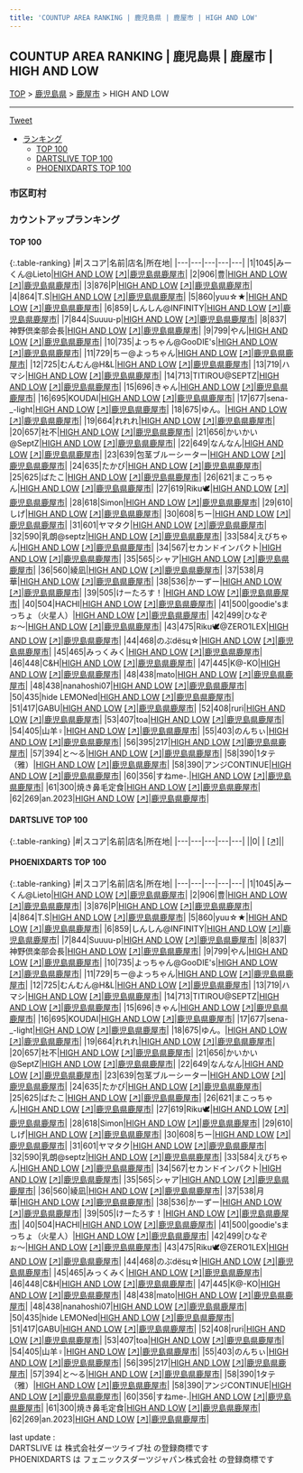 ```yaml
---
title: 'COUNTUP AREA RANKING | 鹿児島県 | 鹿屋市 | HIGH AND LOW'
---
```

## COUNTUP AREA RANKING | 鹿児島県 | 鹿屋市 | HIGH AND LOW

[TOP](/darts/rank/) > [鹿児島県](/darts/rank/鹿児島県/) > [鹿屋市](/darts/rank/鹿児島県/鹿屋市/) > HIGH AND LOW

___

<a href="https://twitter.com/share?ref_src=twsrc%5Etfw" data-text="COUNTUP AREA RANKING | 鹿児島県鹿屋市HIGH AND LOW" class="twitter-share-button" data-hashtags="DARTSLIVE,PHOENIXDARTS,darts,ダーツ" data-show-count="false">Tweet</a>

* [ランキング](#カウントアップランキング)
    * [TOP 100](#top-100)
    * [DARTSLIVE TOP 100](#dartslive-top-100)
    * [PHOENIXDARTS TOP 100](#phoenixdarts-top-100)

### 市区町村

<ul>

</ul>

### カウントアップランキング

#### TOP 100



{:.table-ranking}
|#|スコア|名前|店名|所在地|
|---|---|---|---|---|
|1|1045|<span class="rank-name-pd">みーくん@Lieto</span>|<a href="/darts/rank/shops/61203.html">HIGH AND LOW</a> <a href="https://vs.phoenixdarts.com/jp/shop/shopDetailInfo/s_61203?s_seq=61203">[↗]</a>|<a href="/darts/rank/鹿児島県/鹿屋市">鹿児島県鹿屋市</a>|
|2|906|<span class="rank-name-pd">豊</span>|<a href="/darts/rank/shops/61203.html">HIGH AND LOW</a> <a href="https://vs.phoenixdarts.com/jp/shop/shopDetailInfo/s_61203?s_seq=61203">[↗]</a>|<a href="/darts/rank/鹿児島県/鹿屋市">鹿児島県鹿屋市</a>|
|3|876|<span class="rank-name-pd">P</span>|<a href="/darts/rank/shops/61203.html">HIGH AND LOW</a> <a href="https://vs.phoenixdarts.com/jp/shop/shopDetailInfo/s_61203?s_seq=61203">[↗]</a>|<a href="/darts/rank/鹿児島県/鹿屋市">鹿児島県鹿屋市</a>|
|4|864|<span class="rank-name-pd">T.S</span>|<a href="/darts/rank/shops/61203.html">HIGH AND LOW</a> <a href="https://vs.phoenixdarts.com/jp/shop/shopDetailInfo/s_61203?s_seq=61203">[↗]</a>|<a href="/darts/rank/鹿児島県/鹿屋市">鹿児島県鹿屋市</a>|
|5|860|<span class="rank-name-pd">yuu☆★</span>|<a href="/darts/rank/shops/61203.html">HIGH AND LOW</a> <a href="https://vs.phoenixdarts.com/jp/shop/shopDetailInfo/s_61203?s_seq=61203">[↗]</a>|<a href="/darts/rank/鹿児島県/鹿屋市">鹿児島県鹿屋市</a>|
|6|859|<span class="rank-name-pd">しんしん@INFINITY</span>|<a href="/darts/rank/shops/61203.html">HIGH AND LOW</a> <a href="https://vs.phoenixdarts.com/jp/shop/shopDetailInfo/s_61203?s_seq=61203">[↗]</a>|<a href="/darts/rank/鹿児島県/鹿屋市">鹿児島県鹿屋市</a>|
|7|844|<span class="rank-name-pd">Suuuu-p</span>|<a href="/darts/rank/shops/61203.html">HIGH AND LOW</a> <a href="https://vs.phoenixdarts.com/jp/shop/shopDetailInfo/s_61203?s_seq=61203">[↗]</a>|<a href="/darts/rank/鹿児島県/鹿屋市">鹿児島県鹿屋市</a>|
|8|837|<span class="rank-name-pd">神野倶楽部会長</span>|<a href="/darts/rank/shops/61203.html">HIGH AND LOW</a> <a href="https://vs.phoenixdarts.com/jp/shop/shopDetailInfo/s_61203?s_seq=61203">[↗]</a>|<a href="/darts/rank/鹿児島県/鹿屋市">鹿児島県鹿屋市</a>|
|9|799|<span class="rank-name-pd">やん</span>|<a href="/darts/rank/shops/61203.html">HIGH AND LOW</a> <a href="https://vs.phoenixdarts.com/jp/shop/shopDetailInfo/s_61203?s_seq=61203">[↗]</a>|<a href="/darts/rank/鹿児島県/鹿屋市">鹿児島県鹿屋市</a>|
|10|735|<span class="rank-name-pd">よっちゃん@GooDIE&#x27;s</span>|<a href="/darts/rank/shops/61203.html">HIGH AND LOW</a> <a href="https://vs.phoenixdarts.com/jp/shop/shopDetailInfo/s_61203?s_seq=61203">[↗]</a>|<a href="/darts/rank/鹿児島県/鹿屋市">鹿児島県鹿屋市</a>|
|11|729|<span class="rank-name-pd">ちー@よっちゃん</span>|<a href="/darts/rank/shops/61203.html">HIGH AND LOW</a> <a href="https://vs.phoenixdarts.com/jp/shop/shopDetailInfo/s_61203?s_seq=61203">[↗]</a>|<a href="/darts/rank/鹿児島県/鹿屋市">鹿児島県鹿屋市</a>|
|12|725|<span class="rank-name-pd">むんむん@H&amp;L</span>|<a href="/darts/rank/shops/61203.html">HIGH AND LOW</a> <a href="https://vs.phoenixdarts.com/jp/shop/shopDetailInfo/s_61203?s_seq=61203">[↗]</a>|<a href="/darts/rank/鹿児島県/鹿屋市">鹿児島県鹿屋市</a>|
|13|719|<span class="rank-name-pd">ハマシ</span>|<a href="/darts/rank/shops/61203.html">HIGH AND LOW</a> <a href="https://vs.phoenixdarts.com/jp/shop/shopDetailInfo/s_61203?s_seq=61203">[↗]</a>|<a href="/darts/rank/鹿児島県/鹿屋市">鹿児島県鹿屋市</a>|
|14|713|<span class="rank-name-pd">TITIROU@SEPTZ</span>|<a href="/darts/rank/shops/61203.html">HIGH AND LOW</a> <a href="https://vs.phoenixdarts.com/jp/shop/shopDetailInfo/s_61203?s_seq=61203">[↗]</a>|<a href="/darts/rank/鹿児島県/鹿屋市">鹿児島県鹿屋市</a>|
|15|696|<span class="rank-name-pd">きゃん</span>|<a href="/darts/rank/shops/61203.html">HIGH AND LOW</a> <a href="https://vs.phoenixdarts.com/jp/shop/shopDetailInfo/s_61203?s_seq=61203">[↗]</a>|<a href="/darts/rank/鹿児島県/鹿屋市">鹿児島県鹿屋市</a>|
|16|695|<span class="rank-name-pd">KOUDAI</span>|<a href="/darts/rank/shops/61203.html">HIGH AND LOW</a> <a href="https://vs.phoenixdarts.com/jp/shop/shopDetailInfo/s_61203?s_seq=61203">[↗]</a>|<a href="/darts/rank/鹿児島県/鹿屋市">鹿児島県鹿屋市</a>|
|17|677|<span class="rank-name-pd">sena-_-light</span>|<a href="/darts/rank/shops/61203.html">HIGH AND LOW</a> <a href="https://vs.phoenixdarts.com/jp/shop/shopDetailInfo/s_61203?s_seq=61203">[↗]</a>|<a href="/darts/rank/鹿児島県/鹿屋市">鹿児島県鹿屋市</a>|
|18|675|<span class="rank-name-pd">ゆん。</span>|<a href="/darts/rank/shops/61203.html">HIGH AND LOW</a> <a href="https://vs.phoenixdarts.com/jp/shop/shopDetailInfo/s_61203?s_seq=61203">[↗]</a>|<a href="/darts/rank/鹿児島県/鹿屋市">鹿児島県鹿屋市</a>|
|19|664|<span class="rank-name-pd">れれれ</span>|<a href="/darts/rank/shops/61203.html">HIGH AND LOW</a> <a href="https://vs.phoenixdarts.com/jp/shop/shopDetailInfo/s_61203?s_seq=61203">[↗]</a>|<a href="/darts/rank/鹿児島県/鹿屋市">鹿児島県鹿屋市</a>|
|20|657|<span class="rank-name-pd">社不</span>|<a href="/darts/rank/shops/61203.html">HIGH AND LOW</a> <a href="https://vs.phoenixdarts.com/jp/shop/shopDetailInfo/s_61203?s_seq=61203">[↗]</a>|<a href="/darts/rank/鹿児島県/鹿屋市">鹿児島県鹿屋市</a>|
|21|656|<span class="rank-name-pd">かいかい@SeptZ</span>|<a href="/darts/rank/shops/61203.html">HIGH AND LOW</a> <a href="https://vs.phoenixdarts.com/jp/shop/shopDetailInfo/s_61203?s_seq=61203">[↗]</a>|<a href="/darts/rank/鹿児島県/鹿屋市">鹿児島県鹿屋市</a>|
|22|649|<span class="rank-name-pd">なんなん</span>|<a href="/darts/rank/shops/61203.html">HIGH AND LOW</a> <a href="https://vs.phoenixdarts.com/jp/shop/shopDetailInfo/s_61203?s_seq=61203">[↗]</a>|<a href="/darts/rank/鹿児島県/鹿屋市">鹿児島県鹿屋市</a>|
|23|639|<span class="rank-name-pd">包茎ブルーシーター</span>|<a href="/darts/rank/shops/61203.html">HIGH AND LOW</a> <a href="https://vs.phoenixdarts.com/jp/shop/shopDetailInfo/s_61203?s_seq=61203">[↗]</a>|<a href="/darts/rank/鹿児島県/鹿屋市">鹿児島県鹿屋市</a>|
|24|635|<span class="rank-name-pd">たかぴ</span>|<a href="/darts/rank/shops/61203.html">HIGH AND LOW</a> <a href="https://vs.phoenixdarts.com/jp/shop/shopDetailInfo/s_61203?s_seq=61203">[↗]</a>|<a href="/darts/rank/鹿児島県/鹿屋市">鹿児島県鹿屋市</a>|
|25|625|<span class="rank-name-pd">ばたこ</span>|<a href="/darts/rank/shops/61203.html">HIGH AND LOW</a> <a href="https://vs.phoenixdarts.com/jp/shop/shopDetailInfo/s_61203?s_seq=61203">[↗]</a>|<a href="/darts/rank/鹿児島県/鹿屋市">鹿児島県鹿屋市</a>|
|26|621|<span class="rank-name-pd">まこっちゃん</span>|<a href="/darts/rank/shops/61203.html">HIGH AND LOW</a> <a href="https://vs.phoenixdarts.com/jp/shop/shopDetailInfo/s_61203?s_seq=61203">[↗]</a>|<a href="/darts/rank/鹿児島県/鹿屋市">鹿児島県鹿屋市</a>|
|27|619|<span class="rank-name-pd">Riku🕊</span>|<a href="/darts/rank/shops/61203.html">HIGH AND LOW</a> <a href="https://vs.phoenixdarts.com/jp/shop/shopDetailInfo/s_61203?s_seq=61203">[↗]</a>|<a href="/darts/rank/鹿児島県/鹿屋市">鹿児島県鹿屋市</a>|
|28|618|<span class="rank-name-pd">Simon</span>|<a href="/darts/rank/shops/61203.html">HIGH AND LOW</a> <a href="https://vs.phoenixdarts.com/jp/shop/shopDetailInfo/s_61203?s_seq=61203">[↗]</a>|<a href="/darts/rank/鹿児島県/鹿屋市">鹿児島県鹿屋市</a>|
|29|610|<span class="rank-name-pd">しげ</span>|<a href="/darts/rank/shops/61203.html">HIGH AND LOW</a> <a href="https://vs.phoenixdarts.com/jp/shop/shopDetailInfo/s_61203?s_seq=61203">[↗]</a>|<a href="/darts/rank/鹿児島県/鹿屋市">鹿児島県鹿屋市</a>|
|30|608|<span class="rank-name-pd">ちー</span>|<a href="/darts/rank/shops/61203.html">HIGH AND LOW</a> <a href="https://vs.phoenixdarts.com/jp/shop/shopDetailInfo/s_61203?s_seq=61203">[↗]</a>|<a href="/darts/rank/鹿児島県/鹿屋市">鹿児島県鹿屋市</a>|
|31|601|<span class="rank-name-pd">ヤマタク</span>|<a href="/darts/rank/shops/61203.html">HIGH AND LOW</a> <a href="https://vs.phoenixdarts.com/jp/shop/shopDetailInfo/s_61203?s_seq=61203">[↗]</a>|<a href="/darts/rank/鹿児島県/鹿屋市">鹿児島県鹿屋市</a>|
|32|590|<span class="rank-name-pd">乳朗@septz</span>|<a href="/darts/rank/shops/61203.html">HIGH AND LOW</a> <a href="https://vs.phoenixdarts.com/jp/shop/shopDetailInfo/s_61203?s_seq=61203">[↗]</a>|<a href="/darts/rank/鹿児島県/鹿屋市">鹿児島県鹿屋市</a>|
|33|584|<span class="rank-name-pd">えびちゃん</span>|<a href="/darts/rank/shops/61203.html">HIGH AND LOW</a> <a href="https://vs.phoenixdarts.com/jp/shop/shopDetailInfo/s_61203?s_seq=61203">[↗]</a>|<a href="/darts/rank/鹿児島県/鹿屋市">鹿児島県鹿屋市</a>|
|34|567|<span class="rank-name-pd">セカンドインパクト</span>|<a href="/darts/rank/shops/61203.html">HIGH AND LOW</a> <a href="https://vs.phoenixdarts.com/jp/shop/shopDetailInfo/s_61203?s_seq=61203">[↗]</a>|<a href="/darts/rank/鹿児島県/鹿屋市">鹿児島県鹿屋市</a>|
|35|565|<span class="rank-name-pd">シャア</span>|<a href="/darts/rank/shops/61203.html">HIGH AND LOW</a> <a href="https://vs.phoenixdarts.com/jp/shop/shopDetailInfo/s_61203?s_seq=61203">[↗]</a>|<a href="/darts/rank/鹿児島県/鹿屋市">鹿児島県鹿屋市</a>|
|36|560|<span class="rank-name-pd">綾凪</span>|<a href="/darts/rank/shops/61203.html">HIGH AND LOW</a> <a href="https://vs.phoenixdarts.com/jp/shop/shopDetailInfo/s_61203?s_seq=61203">[↗]</a>|<a href="/darts/rank/鹿児島県/鹿屋市">鹿児島県鹿屋市</a>|
|37|538|<span class="rank-name-pd">月華</span>|<a href="/darts/rank/shops/61203.html">HIGH AND LOW</a> <a href="https://vs.phoenixdarts.com/jp/shop/shopDetailInfo/s_61203?s_seq=61203">[↗]</a>|<a href="/darts/rank/鹿児島県/鹿屋市">鹿児島県鹿屋市</a>|
|38|536|<span class="rank-name-pd">かーずー</span>|<a href="/darts/rank/shops/61203.html">HIGH AND LOW</a> <a href="https://vs.phoenixdarts.com/jp/shop/shopDetailInfo/s_61203?s_seq=61203">[↗]</a>|<a href="/darts/rank/鹿児島県/鹿屋市">鹿児島県鹿屋市</a>|
|39|505|<span class="rank-name-pd">けーたろす！</span>|<a href="/darts/rank/shops/61203.html">HIGH AND LOW</a> <a href="https://vs.phoenixdarts.com/jp/shop/shopDetailInfo/s_61203?s_seq=61203">[↗]</a>|<a href="/darts/rank/鹿児島県/鹿屋市">鹿児島県鹿屋市</a>|
|40|504|<span class="rank-name-pd">HACHI</span>|<a href="/darts/rank/shops/61203.html">HIGH AND LOW</a> <a href="https://vs.phoenixdarts.com/jp/shop/shopDetailInfo/s_61203?s_seq=61203">[↗]</a>|<a href="/darts/rank/鹿児島県/鹿屋市">鹿児島県鹿屋市</a>|
|41|500|<span class="rank-name-pd">goodie&#x27;sまっちょ（火星人）</span>|<a href="/darts/rank/shops/61203.html">HIGH AND LOW</a> <a href="https://vs.phoenixdarts.com/jp/shop/shopDetailInfo/s_61203?s_seq=61203">[↗]</a>|<a href="/darts/rank/鹿児島県/鹿屋市">鹿児島県鹿屋市</a>|
|42|499|<span class="rank-name-pd">ひなぞぉ〜</span>|<a href="/darts/rank/shops/61203.html">HIGH AND LOW</a> <a href="https://vs.phoenixdarts.com/jp/shop/shopDetailInfo/s_61203?s_seq=61203">[↗]</a>|<a href="/darts/rank/鹿児島県/鹿屋市">鹿児島県鹿屋市</a>|
|43|475|<span class="rank-name-pd">Riku🕊@ZERO1LEX</span>|<a href="/darts/rank/shops/61203.html">HIGH AND LOW</a> <a href="https://vs.phoenixdarts.com/jp/shop/shopDetailInfo/s_61203?s_seq=61203">[↗]</a>|<a href="/darts/rank/鹿児島県/鹿屋市">鹿児島県鹿屋市</a>|
|44|468|<span class="rank-name-pd">のぶdёsц☆</span>|<a href="/darts/rank/shops/61203.html">HIGH AND LOW</a> <a href="https://vs.phoenixdarts.com/jp/shop/shopDetailInfo/s_61203?s_seq=61203">[↗]</a>|<a href="/darts/rank/鹿児島県/鹿屋市">鹿児島県鹿屋市</a>|
|45|465|<span class="rank-name-pd">みっくみく</span>|<a href="/darts/rank/shops/61203.html">HIGH AND LOW</a> <a href="https://vs.phoenixdarts.com/jp/shop/shopDetailInfo/s_61203?s_seq=61203">[↗]</a>|<a href="/darts/rank/鹿児島県/鹿屋市">鹿児島県鹿屋市</a>|
|46|448|<span class="rank-name-pd">C&amp;H</span>|<a href="/darts/rank/shops/61203.html">HIGH AND LOW</a> <a href="https://vs.phoenixdarts.com/jp/shop/shopDetailInfo/s_61203?s_seq=61203">[↗]</a>|<a href="/darts/rank/鹿児島県/鹿屋市">鹿児島県鹿屋市</a>|
|47|445|<span class="rank-name-pd">K@-KO</span>|<a href="/darts/rank/shops/61203.html">HIGH AND LOW</a> <a href="https://vs.phoenixdarts.com/jp/shop/shopDetailInfo/s_61203?s_seq=61203">[↗]</a>|<a href="/darts/rank/鹿児島県/鹿屋市">鹿児島県鹿屋市</a>|
|48|438|<span class="rank-name-pd">mato</span>|<a href="/darts/rank/shops/61203.html">HIGH AND LOW</a> <a href="https://vs.phoenixdarts.com/jp/shop/shopDetailInfo/s_61203?s_seq=61203">[↗]</a>|<a href="/darts/rank/鹿児島県/鹿屋市">鹿児島県鹿屋市</a>|
|48|438|<span class="rank-name-pd">nanahoshi07</span>|<a href="/darts/rank/shops/61203.html">HIGH AND LOW</a> <a href="https://vs.phoenixdarts.com/jp/shop/shopDetailInfo/s_61203?s_seq=61203">[↗]</a>|<a href="/darts/rank/鹿児島県/鹿屋市">鹿児島県鹿屋市</a>|
|50|435|<span class="rank-name-pd">hide  LEMONed</span>|<a href="/darts/rank/shops/61203.html">HIGH AND LOW</a> <a href="https://vs.phoenixdarts.com/jp/shop/shopDetailInfo/s_61203?s_seq=61203">[↗]</a>|<a href="/darts/rank/鹿児島県/鹿屋市">鹿児島県鹿屋市</a>|
|51|417|<span class="rank-name-pd">GABU</span>|<a href="/darts/rank/shops/61203.html">HIGH AND LOW</a> <a href="https://vs.phoenixdarts.com/jp/shop/shopDetailInfo/s_61203?s_seq=61203">[↗]</a>|<a href="/darts/rank/鹿児島県/鹿屋市">鹿児島県鹿屋市</a>|
|52|408|<span class="rank-name-pd">ruri</span>|<a href="/darts/rank/shops/61203.html">HIGH AND LOW</a> <a href="https://vs.phoenixdarts.com/jp/shop/shopDetailInfo/s_61203?s_seq=61203">[↗]</a>|<a href="/darts/rank/鹿児島県/鹿屋市">鹿児島県鹿屋市</a>|
|53|407|<span class="rank-name-pd">toa</span>|<a href="/darts/rank/shops/61203.html">HIGH AND LOW</a> <a href="https://vs.phoenixdarts.com/jp/shop/shopDetailInfo/s_61203?s_seq=61203">[↗]</a>|<a href="/darts/rank/鹿児島県/鹿屋市">鹿児島県鹿屋市</a>|
|54|405|<span class="rank-name-pd">山羊♀</span>|<a href="/darts/rank/shops/61203.html">HIGH AND LOW</a> <a href="https://vs.phoenixdarts.com/jp/shop/shopDetailInfo/s_61203?s_seq=61203">[↗]</a>|<a href="/darts/rank/鹿児島県/鹿屋市">鹿児島県鹿屋市</a>|
|55|403|<span class="rank-name-pd">のんちぃ</span>|<a href="/darts/rank/shops/61203.html">HIGH AND LOW</a> <a href="https://vs.phoenixdarts.com/jp/shop/shopDetailInfo/s_61203?s_seq=61203">[↗]</a>|<a href="/darts/rank/鹿児島県/鹿屋市">鹿児島県鹿屋市</a>|
|56|395|<span class="rank-name-pd">217</span>|<a href="/darts/rank/shops/61203.html">HIGH AND LOW</a> <a href="https://vs.phoenixdarts.com/jp/shop/shopDetailInfo/s_61203?s_seq=61203">[↗]</a>|<a href="/darts/rank/鹿児島県/鹿屋市">鹿児島県鹿屋市</a>|
|57|394|<span class="rank-name-pd">と〜る</span>|<a href="/darts/rank/shops/61203.html">HIGH AND LOW</a> <a href="https://vs.phoenixdarts.com/jp/shop/shopDetailInfo/s_61203?s_seq=61203">[↗]</a>|<a href="/darts/rank/鹿児島県/鹿屋市">鹿児島県鹿屋市</a>|
|58|390|<span class="rank-name-pd">1タテ（雅）</span>|<a href="/darts/rank/shops/61203.html">HIGH AND LOW</a> <a href="https://vs.phoenixdarts.com/jp/shop/shopDetailInfo/s_61203?s_seq=61203">[↗]</a>|<a href="/darts/rank/鹿児島県/鹿屋市">鹿児島県鹿屋市</a>|
|58|390|<span class="rank-name-pd">アンジCONTINUE</span>|<a href="/darts/rank/shops/61203.html">HIGH AND LOW</a> <a href="https://vs.phoenixdarts.com/jp/shop/shopDetailInfo/s_61203?s_seq=61203">[↗]</a>|<a href="/darts/rank/鹿児島県/鹿屋市">鹿児島県鹿屋市</a>|
|60|356|<span class="rank-name-pd">すねme-.</span>|<a href="/darts/rank/shops/61203.html">HIGH AND LOW</a> <a href="https://vs.phoenixdarts.com/jp/shop/shopDetailInfo/s_61203?s_seq=61203">[↗]</a>|<a href="/darts/rank/鹿児島県/鹿屋市">鹿児島県鹿屋市</a>|
|61|300|<span class="rank-name-pd">焼き鼻毛定食</span>|<a href="/darts/rank/shops/61203.html">HIGH AND LOW</a> <a href="https://vs.phoenixdarts.com/jp/shop/shopDetailInfo/s_61203?s_seq=61203">[↗]</a>|<a href="/darts/rank/鹿児島県/鹿屋市">鹿児島県鹿屋市</a>|
|62|269|<span class="rank-name-pd">an.2023</span>|<a href="/darts/rank/shops/61203.html">HIGH AND LOW</a> <a href="https://vs.phoenixdarts.com/jp/shop/shopDetailInfo/s_61203?s_seq=61203">[↗]</a>|<a href="/darts/rank/鹿児島県/鹿屋市">鹿児島県鹿屋市</a>|


#### DARTSLIVE TOP 100



{:.table-ranking}
|#|スコア|名前|店名|所在地|
|---|---|---|---|---|
||0|<span class="rank-name-dl"> </span>|<a href="/darts/rank/shops/.html"></a> <a href="">[↗]</a>|<a href="/darts/rank//"></a>|


#### PHOENIXDARTS TOP 100



{:.table-ranking}
|#|スコア|名前|店名|所在地|
|---|---|---|---|---|
|1|1045|<span class="rank-name-pd">みーくん@Lieto</span>|<a href="/darts/rank/shops/61203.html">HIGH AND LOW</a> <a href="https://vs.phoenixdarts.com/jp/shop/shopDetailInfo/s_61203?s_seq=61203">[↗]</a>|<a href="/darts/rank/鹿児島県/鹿屋市">鹿児島県鹿屋市</a>|
|2|906|<span class="rank-name-pd">豊</span>|<a href="/darts/rank/shops/61203.html">HIGH AND LOW</a> <a href="https://vs.phoenixdarts.com/jp/shop/shopDetailInfo/s_61203?s_seq=61203">[↗]</a>|<a href="/darts/rank/鹿児島県/鹿屋市">鹿児島県鹿屋市</a>|
|3|876|<span class="rank-name-pd">P</span>|<a href="/darts/rank/shops/61203.html">HIGH AND LOW</a> <a href="https://vs.phoenixdarts.com/jp/shop/shopDetailInfo/s_61203?s_seq=61203">[↗]</a>|<a href="/darts/rank/鹿児島県/鹿屋市">鹿児島県鹿屋市</a>|
|4|864|<span class="rank-name-pd">T.S</span>|<a href="/darts/rank/shops/61203.html">HIGH AND LOW</a> <a href="https://vs.phoenixdarts.com/jp/shop/shopDetailInfo/s_61203?s_seq=61203">[↗]</a>|<a href="/darts/rank/鹿児島県/鹿屋市">鹿児島県鹿屋市</a>|
|5|860|<span class="rank-name-pd">yuu☆★</span>|<a href="/darts/rank/shops/61203.html">HIGH AND LOW</a> <a href="https://vs.phoenixdarts.com/jp/shop/shopDetailInfo/s_61203?s_seq=61203">[↗]</a>|<a href="/darts/rank/鹿児島県/鹿屋市">鹿児島県鹿屋市</a>|
|6|859|<span class="rank-name-pd">しんしん@INFINITY</span>|<a href="/darts/rank/shops/61203.html">HIGH AND LOW</a> <a href="https://vs.phoenixdarts.com/jp/shop/shopDetailInfo/s_61203?s_seq=61203">[↗]</a>|<a href="/darts/rank/鹿児島県/鹿屋市">鹿児島県鹿屋市</a>|
|7|844|<span class="rank-name-pd">Suuuu-p</span>|<a href="/darts/rank/shops/61203.html">HIGH AND LOW</a> <a href="https://vs.phoenixdarts.com/jp/shop/shopDetailInfo/s_61203?s_seq=61203">[↗]</a>|<a href="/darts/rank/鹿児島県/鹿屋市">鹿児島県鹿屋市</a>|
|8|837|<span class="rank-name-pd">神野倶楽部会長</span>|<a href="/darts/rank/shops/61203.html">HIGH AND LOW</a> <a href="https://vs.phoenixdarts.com/jp/shop/shopDetailInfo/s_61203?s_seq=61203">[↗]</a>|<a href="/darts/rank/鹿児島県/鹿屋市">鹿児島県鹿屋市</a>|
|9|799|<span class="rank-name-pd">やん</span>|<a href="/darts/rank/shops/61203.html">HIGH AND LOW</a> <a href="https://vs.phoenixdarts.com/jp/shop/shopDetailInfo/s_61203?s_seq=61203">[↗]</a>|<a href="/darts/rank/鹿児島県/鹿屋市">鹿児島県鹿屋市</a>|
|10|735|<span class="rank-name-pd">よっちゃん@GooDIE&#x27;s</span>|<a href="/darts/rank/shops/61203.html">HIGH AND LOW</a> <a href="https://vs.phoenixdarts.com/jp/shop/shopDetailInfo/s_61203?s_seq=61203">[↗]</a>|<a href="/darts/rank/鹿児島県/鹿屋市">鹿児島県鹿屋市</a>|
|11|729|<span class="rank-name-pd">ちー@よっちゃん</span>|<a href="/darts/rank/shops/61203.html">HIGH AND LOW</a> <a href="https://vs.phoenixdarts.com/jp/shop/shopDetailInfo/s_61203?s_seq=61203">[↗]</a>|<a href="/darts/rank/鹿児島県/鹿屋市">鹿児島県鹿屋市</a>|
|12|725|<span class="rank-name-pd">むんむん@H&amp;L</span>|<a href="/darts/rank/shops/61203.html">HIGH AND LOW</a> <a href="https://vs.phoenixdarts.com/jp/shop/shopDetailInfo/s_61203?s_seq=61203">[↗]</a>|<a href="/darts/rank/鹿児島県/鹿屋市">鹿児島県鹿屋市</a>|
|13|719|<span class="rank-name-pd">ハマシ</span>|<a href="/darts/rank/shops/61203.html">HIGH AND LOW</a> <a href="https://vs.phoenixdarts.com/jp/shop/shopDetailInfo/s_61203?s_seq=61203">[↗]</a>|<a href="/darts/rank/鹿児島県/鹿屋市">鹿児島県鹿屋市</a>|
|14|713|<span class="rank-name-pd">TITIROU@SEPTZ</span>|<a href="/darts/rank/shops/61203.html">HIGH AND LOW</a> <a href="https://vs.phoenixdarts.com/jp/shop/shopDetailInfo/s_61203?s_seq=61203">[↗]</a>|<a href="/darts/rank/鹿児島県/鹿屋市">鹿児島県鹿屋市</a>|
|15|696|<span class="rank-name-pd">きゃん</span>|<a href="/darts/rank/shops/61203.html">HIGH AND LOW</a> <a href="https://vs.phoenixdarts.com/jp/shop/shopDetailInfo/s_61203?s_seq=61203">[↗]</a>|<a href="/darts/rank/鹿児島県/鹿屋市">鹿児島県鹿屋市</a>|
|16|695|<span class="rank-name-pd">KOUDAI</span>|<a href="/darts/rank/shops/61203.html">HIGH AND LOW</a> <a href="https://vs.phoenixdarts.com/jp/shop/shopDetailInfo/s_61203?s_seq=61203">[↗]</a>|<a href="/darts/rank/鹿児島県/鹿屋市">鹿児島県鹿屋市</a>|
|17|677|<span class="rank-name-pd">sena-_-light</span>|<a href="/darts/rank/shops/61203.html">HIGH AND LOW</a> <a href="https://vs.phoenixdarts.com/jp/shop/shopDetailInfo/s_61203?s_seq=61203">[↗]</a>|<a href="/darts/rank/鹿児島県/鹿屋市">鹿児島県鹿屋市</a>|
|18|675|<span class="rank-name-pd">ゆん。</span>|<a href="/darts/rank/shops/61203.html">HIGH AND LOW</a> <a href="https://vs.phoenixdarts.com/jp/shop/shopDetailInfo/s_61203?s_seq=61203">[↗]</a>|<a href="/darts/rank/鹿児島県/鹿屋市">鹿児島県鹿屋市</a>|
|19|664|<span class="rank-name-pd">れれれ</span>|<a href="/darts/rank/shops/61203.html">HIGH AND LOW</a> <a href="https://vs.phoenixdarts.com/jp/shop/shopDetailInfo/s_61203?s_seq=61203">[↗]</a>|<a href="/darts/rank/鹿児島県/鹿屋市">鹿児島県鹿屋市</a>|
|20|657|<span class="rank-name-pd">社不</span>|<a href="/darts/rank/shops/61203.html">HIGH AND LOW</a> <a href="https://vs.phoenixdarts.com/jp/shop/shopDetailInfo/s_61203?s_seq=61203">[↗]</a>|<a href="/darts/rank/鹿児島県/鹿屋市">鹿児島県鹿屋市</a>|
|21|656|<span class="rank-name-pd">かいかい@SeptZ</span>|<a href="/darts/rank/shops/61203.html">HIGH AND LOW</a> <a href="https://vs.phoenixdarts.com/jp/shop/shopDetailInfo/s_61203?s_seq=61203">[↗]</a>|<a href="/darts/rank/鹿児島県/鹿屋市">鹿児島県鹿屋市</a>|
|22|649|<span class="rank-name-pd">なんなん</span>|<a href="/darts/rank/shops/61203.html">HIGH AND LOW</a> <a href="https://vs.phoenixdarts.com/jp/shop/shopDetailInfo/s_61203?s_seq=61203">[↗]</a>|<a href="/darts/rank/鹿児島県/鹿屋市">鹿児島県鹿屋市</a>|
|23|639|<span class="rank-name-pd">包茎ブルーシーター</span>|<a href="/darts/rank/shops/61203.html">HIGH AND LOW</a> <a href="https://vs.phoenixdarts.com/jp/shop/shopDetailInfo/s_61203?s_seq=61203">[↗]</a>|<a href="/darts/rank/鹿児島県/鹿屋市">鹿児島県鹿屋市</a>|
|24|635|<span class="rank-name-pd">たかぴ</span>|<a href="/darts/rank/shops/61203.html">HIGH AND LOW</a> <a href="https://vs.phoenixdarts.com/jp/shop/shopDetailInfo/s_61203?s_seq=61203">[↗]</a>|<a href="/darts/rank/鹿児島県/鹿屋市">鹿児島県鹿屋市</a>|
|25|625|<span class="rank-name-pd">ばたこ</span>|<a href="/darts/rank/shops/61203.html">HIGH AND LOW</a> <a href="https://vs.phoenixdarts.com/jp/shop/shopDetailInfo/s_61203?s_seq=61203">[↗]</a>|<a href="/darts/rank/鹿児島県/鹿屋市">鹿児島県鹿屋市</a>|
|26|621|<span class="rank-name-pd">まこっちゃん</span>|<a href="/darts/rank/shops/61203.html">HIGH AND LOW</a> <a href="https://vs.phoenixdarts.com/jp/shop/shopDetailInfo/s_61203?s_seq=61203">[↗]</a>|<a href="/darts/rank/鹿児島県/鹿屋市">鹿児島県鹿屋市</a>|
|27|619|<span class="rank-name-pd">Riku🕊</span>|<a href="/darts/rank/shops/61203.html">HIGH AND LOW</a> <a href="https://vs.phoenixdarts.com/jp/shop/shopDetailInfo/s_61203?s_seq=61203">[↗]</a>|<a href="/darts/rank/鹿児島県/鹿屋市">鹿児島県鹿屋市</a>|
|28|618|<span class="rank-name-pd">Simon</span>|<a href="/darts/rank/shops/61203.html">HIGH AND LOW</a> <a href="https://vs.phoenixdarts.com/jp/shop/shopDetailInfo/s_61203?s_seq=61203">[↗]</a>|<a href="/darts/rank/鹿児島県/鹿屋市">鹿児島県鹿屋市</a>|
|29|610|<span class="rank-name-pd">しげ</span>|<a href="/darts/rank/shops/61203.html">HIGH AND LOW</a> <a href="https://vs.phoenixdarts.com/jp/shop/shopDetailInfo/s_61203?s_seq=61203">[↗]</a>|<a href="/darts/rank/鹿児島県/鹿屋市">鹿児島県鹿屋市</a>|
|30|608|<span class="rank-name-pd">ちー</span>|<a href="/darts/rank/shops/61203.html">HIGH AND LOW</a> <a href="https://vs.phoenixdarts.com/jp/shop/shopDetailInfo/s_61203?s_seq=61203">[↗]</a>|<a href="/darts/rank/鹿児島県/鹿屋市">鹿児島県鹿屋市</a>|
|31|601|<span class="rank-name-pd">ヤマタク</span>|<a href="/darts/rank/shops/61203.html">HIGH AND LOW</a> <a href="https://vs.phoenixdarts.com/jp/shop/shopDetailInfo/s_61203?s_seq=61203">[↗]</a>|<a href="/darts/rank/鹿児島県/鹿屋市">鹿児島県鹿屋市</a>|
|32|590|<span class="rank-name-pd">乳朗@septz</span>|<a href="/darts/rank/shops/61203.html">HIGH AND LOW</a> <a href="https://vs.phoenixdarts.com/jp/shop/shopDetailInfo/s_61203?s_seq=61203">[↗]</a>|<a href="/darts/rank/鹿児島県/鹿屋市">鹿児島県鹿屋市</a>|
|33|584|<span class="rank-name-pd">えびちゃん</span>|<a href="/darts/rank/shops/61203.html">HIGH AND LOW</a> <a href="https://vs.phoenixdarts.com/jp/shop/shopDetailInfo/s_61203?s_seq=61203">[↗]</a>|<a href="/darts/rank/鹿児島県/鹿屋市">鹿児島県鹿屋市</a>|
|34|567|<span class="rank-name-pd">セカンドインパクト</span>|<a href="/darts/rank/shops/61203.html">HIGH AND LOW</a> <a href="https://vs.phoenixdarts.com/jp/shop/shopDetailInfo/s_61203?s_seq=61203">[↗]</a>|<a href="/darts/rank/鹿児島県/鹿屋市">鹿児島県鹿屋市</a>|
|35|565|<span class="rank-name-pd">シャア</span>|<a href="/darts/rank/shops/61203.html">HIGH AND LOW</a> <a href="https://vs.phoenixdarts.com/jp/shop/shopDetailInfo/s_61203?s_seq=61203">[↗]</a>|<a href="/darts/rank/鹿児島県/鹿屋市">鹿児島県鹿屋市</a>|
|36|560|<span class="rank-name-pd">綾凪</span>|<a href="/darts/rank/shops/61203.html">HIGH AND LOW</a> <a href="https://vs.phoenixdarts.com/jp/shop/shopDetailInfo/s_61203?s_seq=61203">[↗]</a>|<a href="/darts/rank/鹿児島県/鹿屋市">鹿児島県鹿屋市</a>|
|37|538|<span class="rank-name-pd">月華</span>|<a href="/darts/rank/shops/61203.html">HIGH AND LOW</a> <a href="https://vs.phoenixdarts.com/jp/shop/shopDetailInfo/s_61203?s_seq=61203">[↗]</a>|<a href="/darts/rank/鹿児島県/鹿屋市">鹿児島県鹿屋市</a>|
|38|536|<span class="rank-name-pd">かーずー</span>|<a href="/darts/rank/shops/61203.html">HIGH AND LOW</a> <a href="https://vs.phoenixdarts.com/jp/shop/shopDetailInfo/s_61203?s_seq=61203">[↗]</a>|<a href="/darts/rank/鹿児島県/鹿屋市">鹿児島県鹿屋市</a>|
|39|505|<span class="rank-name-pd">けーたろす！</span>|<a href="/darts/rank/shops/61203.html">HIGH AND LOW</a> <a href="https://vs.phoenixdarts.com/jp/shop/shopDetailInfo/s_61203?s_seq=61203">[↗]</a>|<a href="/darts/rank/鹿児島県/鹿屋市">鹿児島県鹿屋市</a>|
|40|504|<span class="rank-name-pd">HACHI</span>|<a href="/darts/rank/shops/61203.html">HIGH AND LOW</a> <a href="https://vs.phoenixdarts.com/jp/shop/shopDetailInfo/s_61203?s_seq=61203">[↗]</a>|<a href="/darts/rank/鹿児島県/鹿屋市">鹿児島県鹿屋市</a>|
|41|500|<span class="rank-name-pd">goodie&#x27;sまっちょ（火星人）</span>|<a href="/darts/rank/shops/61203.html">HIGH AND LOW</a> <a href="https://vs.phoenixdarts.com/jp/shop/shopDetailInfo/s_61203?s_seq=61203">[↗]</a>|<a href="/darts/rank/鹿児島県/鹿屋市">鹿児島県鹿屋市</a>|
|42|499|<span class="rank-name-pd">ひなぞぉ〜</span>|<a href="/darts/rank/shops/61203.html">HIGH AND LOW</a> <a href="https://vs.phoenixdarts.com/jp/shop/shopDetailInfo/s_61203?s_seq=61203">[↗]</a>|<a href="/darts/rank/鹿児島県/鹿屋市">鹿児島県鹿屋市</a>|
|43|475|<span class="rank-name-pd">Riku🕊@ZERO1LEX</span>|<a href="/darts/rank/shops/61203.html">HIGH AND LOW</a> <a href="https://vs.phoenixdarts.com/jp/shop/shopDetailInfo/s_61203?s_seq=61203">[↗]</a>|<a href="/darts/rank/鹿児島県/鹿屋市">鹿児島県鹿屋市</a>|
|44|468|<span class="rank-name-pd">のぶdёsц☆</span>|<a href="/darts/rank/shops/61203.html">HIGH AND LOW</a> <a href="https://vs.phoenixdarts.com/jp/shop/shopDetailInfo/s_61203?s_seq=61203">[↗]</a>|<a href="/darts/rank/鹿児島県/鹿屋市">鹿児島県鹿屋市</a>|
|45|465|<span class="rank-name-pd">みっくみく</span>|<a href="/darts/rank/shops/61203.html">HIGH AND LOW</a> <a href="https://vs.phoenixdarts.com/jp/shop/shopDetailInfo/s_61203?s_seq=61203">[↗]</a>|<a href="/darts/rank/鹿児島県/鹿屋市">鹿児島県鹿屋市</a>|
|46|448|<span class="rank-name-pd">C&amp;H</span>|<a href="/darts/rank/shops/61203.html">HIGH AND LOW</a> <a href="https://vs.phoenixdarts.com/jp/shop/shopDetailInfo/s_61203?s_seq=61203">[↗]</a>|<a href="/darts/rank/鹿児島県/鹿屋市">鹿児島県鹿屋市</a>|
|47|445|<span class="rank-name-pd">K@-KO</span>|<a href="/darts/rank/shops/61203.html">HIGH AND LOW</a> <a href="https://vs.phoenixdarts.com/jp/shop/shopDetailInfo/s_61203?s_seq=61203">[↗]</a>|<a href="/darts/rank/鹿児島県/鹿屋市">鹿児島県鹿屋市</a>|
|48|438|<span class="rank-name-pd">mato</span>|<a href="/darts/rank/shops/61203.html">HIGH AND LOW</a> <a href="https://vs.phoenixdarts.com/jp/shop/shopDetailInfo/s_61203?s_seq=61203">[↗]</a>|<a href="/darts/rank/鹿児島県/鹿屋市">鹿児島県鹿屋市</a>|
|48|438|<span class="rank-name-pd">nanahoshi07</span>|<a href="/darts/rank/shops/61203.html">HIGH AND LOW</a> <a href="https://vs.phoenixdarts.com/jp/shop/shopDetailInfo/s_61203?s_seq=61203">[↗]</a>|<a href="/darts/rank/鹿児島県/鹿屋市">鹿児島県鹿屋市</a>|
|50|435|<span class="rank-name-pd">hide  LEMONed</span>|<a href="/darts/rank/shops/61203.html">HIGH AND LOW</a> <a href="https://vs.phoenixdarts.com/jp/shop/shopDetailInfo/s_61203?s_seq=61203">[↗]</a>|<a href="/darts/rank/鹿児島県/鹿屋市">鹿児島県鹿屋市</a>|
|51|417|<span class="rank-name-pd">GABU</span>|<a href="/darts/rank/shops/61203.html">HIGH AND LOW</a> <a href="https://vs.phoenixdarts.com/jp/shop/shopDetailInfo/s_61203?s_seq=61203">[↗]</a>|<a href="/darts/rank/鹿児島県/鹿屋市">鹿児島県鹿屋市</a>|
|52|408|<span class="rank-name-pd">ruri</span>|<a href="/darts/rank/shops/61203.html">HIGH AND LOW</a> <a href="https://vs.phoenixdarts.com/jp/shop/shopDetailInfo/s_61203?s_seq=61203">[↗]</a>|<a href="/darts/rank/鹿児島県/鹿屋市">鹿児島県鹿屋市</a>|
|53|407|<span class="rank-name-pd">toa</span>|<a href="/darts/rank/shops/61203.html">HIGH AND LOW</a> <a href="https://vs.phoenixdarts.com/jp/shop/shopDetailInfo/s_61203?s_seq=61203">[↗]</a>|<a href="/darts/rank/鹿児島県/鹿屋市">鹿児島県鹿屋市</a>|
|54|405|<span class="rank-name-pd">山羊♀</span>|<a href="/darts/rank/shops/61203.html">HIGH AND LOW</a> <a href="https://vs.phoenixdarts.com/jp/shop/shopDetailInfo/s_61203?s_seq=61203">[↗]</a>|<a href="/darts/rank/鹿児島県/鹿屋市">鹿児島県鹿屋市</a>|
|55|403|<span class="rank-name-pd">のんちぃ</span>|<a href="/darts/rank/shops/61203.html">HIGH AND LOW</a> <a href="https://vs.phoenixdarts.com/jp/shop/shopDetailInfo/s_61203?s_seq=61203">[↗]</a>|<a href="/darts/rank/鹿児島県/鹿屋市">鹿児島県鹿屋市</a>|
|56|395|<span class="rank-name-pd">217</span>|<a href="/darts/rank/shops/61203.html">HIGH AND LOW</a> <a href="https://vs.phoenixdarts.com/jp/shop/shopDetailInfo/s_61203?s_seq=61203">[↗]</a>|<a href="/darts/rank/鹿児島県/鹿屋市">鹿児島県鹿屋市</a>|
|57|394|<span class="rank-name-pd">と〜る</span>|<a href="/darts/rank/shops/61203.html">HIGH AND LOW</a> <a href="https://vs.phoenixdarts.com/jp/shop/shopDetailInfo/s_61203?s_seq=61203">[↗]</a>|<a href="/darts/rank/鹿児島県/鹿屋市">鹿児島県鹿屋市</a>|
|58|390|<span class="rank-name-pd">1タテ（雅）</span>|<a href="/darts/rank/shops/61203.html">HIGH AND LOW</a> <a href="https://vs.phoenixdarts.com/jp/shop/shopDetailInfo/s_61203?s_seq=61203">[↗]</a>|<a href="/darts/rank/鹿児島県/鹿屋市">鹿児島県鹿屋市</a>|
|58|390|<span class="rank-name-pd">アンジCONTINUE</span>|<a href="/darts/rank/shops/61203.html">HIGH AND LOW</a> <a href="https://vs.phoenixdarts.com/jp/shop/shopDetailInfo/s_61203?s_seq=61203">[↗]</a>|<a href="/darts/rank/鹿児島県/鹿屋市">鹿児島県鹿屋市</a>|
|60|356|<span class="rank-name-pd">すねme-.</span>|<a href="/darts/rank/shops/61203.html">HIGH AND LOW</a> <a href="https://vs.phoenixdarts.com/jp/shop/shopDetailInfo/s_61203?s_seq=61203">[↗]</a>|<a href="/darts/rank/鹿児島県/鹿屋市">鹿児島県鹿屋市</a>|
|61|300|<span class="rank-name-pd">焼き鼻毛定食</span>|<a href="/darts/rank/shops/61203.html">HIGH AND LOW</a> <a href="https://vs.phoenixdarts.com/jp/shop/shopDetailInfo/s_61203?s_seq=61203">[↗]</a>|<a href="/darts/rank/鹿児島県/鹿屋市">鹿児島県鹿屋市</a>|
|62|269|<span class="rank-name-pd">an.2023</span>|<a href="/darts/rank/shops/61203.html">HIGH AND LOW</a> <a href="https://vs.phoenixdarts.com/jp/shop/shopDetailInfo/s_61203?s_seq=61203">[↗]</a>|<a href="/darts/rank/鹿児島県/鹿屋市">鹿児島県鹿屋市</a>|


<div class="footer border-top border-gray-light mt-5 pt-3 text-right text-gray">
    last update : <span style="font-weight: italic" id="foot_last_modified"></span><br />
    DARTSLIVE は 株式会社ダーツライブ社 の登録商標です<br />
    PHOENIXDARTS は フェニックスダーツジャパン株式会社 の登録商標です<br />
</div>

<script src="https://cdnjs.cloudflare.com/ajax/libs/jquery.tablesorter/2.31.3/js/jquery.tablesorter.min.js" integrity="sha512-qzgd5cYSZcosqpzpn7zF2ZId8f/8CHmFKZ8j7mU4OUXTNRd5g+ZHBPsgKEwoqxCtdQvExE5LprwwPAgoicguNg==" crossorigin="anonymous" referrerpolicy="no-referrer"></script>
<link rel="stylesheet" href="https://cdnjs.cloudflare.com/ajax/libs/jquery.tablesorter/2.31.3/css/theme.default.min.css" integrity="sha512-wghhOJkjQX0Lh3NSWvNKeZ0ZpNn+SPVXX1Qyc9OCaogADktxrBiBdKGDoqVUOyhStvMBmJQ8ZdMHiR3wuEq8+w==" crossorigin="anonymous" referrerpolicy="no-referrer" />
<script>
$(function() {
    $(".table-ranking").tablesorter({sortList:[[0, 0]]});
    $("#foot_last_modified").text(formatDate(new Date(document.lastModified), 'yyyy-MM-dd HH:mm:ss'));
});
</script>

<script async src="https://platform.twitter.com/widgets.js" charset="utf-8"></script>